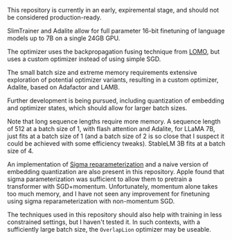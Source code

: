 This repository is currently in an early, expiremental stage, and should not be considered production-ready.

SlimTrainer and Adalite allow for full parameter 16-bit finetuning of language models up to 7B on a single 24GB GPU.

The optimizer uses the backpropagation fusing technique from [LOMO](https://github.com/OpenLMLab/LOMO), but uses a custom optimizer instead of using simple SGD.

The small batch size and extreme memory requirements extensive exploration of potential optimizer variants, resulting in a custom optimizer, Adalite, based on Adafactor and LAMB.

Further development is being pursued, including quantization of embedding and optimizer states, which should allow for larger batch sizes.

Note that long sequence lengths require more memory. A sequence length of 512 at a batch size of 1, with flash attention and Adalite, for LLaMA 7B, just fits at a batch size of 1 (and a batch size of 2 is so close that I suspect it could be achieved with some efficiency tweaks). StableLM 3B fits at a batch size of 4.

An implementation of [Sigma reparameterization](https://proceedings.mlr.press/v202/zhai23a/zhai23a.pdf) and a naive version of embedding quantization are also present in this repository. Apple found that sigma parameterization was sufficient to allow them to pretrain a transformer with SGD+momentum. Unfortunately, momentum alone takes too much memory, and I have not seen any improvement for finetuning using sigma reparameterization with non-momentum SGD.

The techniques used in this repository should also help with training in less constrained settings, but I haven't tested it.  In such contexts, with a sufficiently large batch size, the `OverlapLion` optimizer may be useable.

